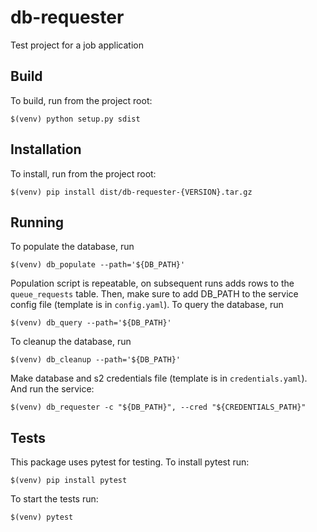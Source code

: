 db-requester
============

Test project for a job application

## Build

To build, run from the project root:
```
$(venv) python setup.py sdist
```

## Installation

To install, run from the project root:
```
$(venv) pip install dist/db-requester-{VERSION}.tar.gz
```

## Running
To populate the database, run
```
$(venv) db_populate --path='${DB_PATH}'
```
Population script is repeatable, on subsequent runs adds rows to the `queue_requests` table.
Then, make sure to add DB_PATH to the service config file (template is in `config.yaml`).
To query the database, run
```
$(venv) db_query --path='${DB_PATH}'
```
To cleanup the database, run
```
$(venv) db_cleanup --path='${DB_PATH}'
```
Make database and s2 credentials file (template is in `credentials.yaml`).
And run the service:
```
$(venv) db_requester -c "${DB_PATH}", --cred "${CREDENTIALS_PATH}"
```

## Tests
This package uses pytest for testing.
To install pytest run:
```
$(venv) pip install pytest
```
To start the tests run:
```
$(venv) pytest
```
